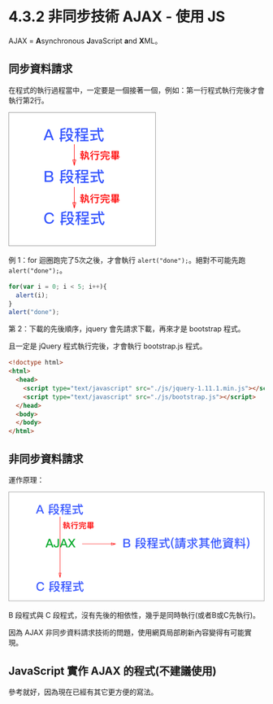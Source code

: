 # 4.3.2 非同步技術 AJAX - 使用 JS

AJAX = **A**synchronous **J**avaScript **a**nd **X**ML。

## 同步資料請求

在程式的執行過程當中，一定要是一個接著一個，例如：第一行程式執行完後才會執行第2行。

![](/assets/同步與ajax非同步_1.png)

例 1：for 迴圈跑完了5次之後，才會執行 `alert("done");`。絕對不可能先跑 `alert("done");`。

```js
for(var i = 0; i < 5; i++){
  alert(i);
}
alert("done");
```

第 2：下載的先後順序，jquery 會先請求下載，再來才是 bootstrap 程式。

且一定是 jQuery 程式執行完後，才會執行 bootstrap.js 程式。

```html
<!doctype html>
<html>
  <head>
    <script type="text/javascript" src="./js/jquery-1.11.1.min.js"></script>
    <script type="text/javascript" src="./js/bootstrap.js"></script>
  </head>
  <body>
  </body>
</html>
```

## 非同步資料請求

運作原理：

![](/assets/ajax_1.png)

B 段程式與 C 段程式，沒有先後的相依性，幾乎是同時執行\(或者B或C先執行\)。

因為 AJAX 非同步資料請求技術的問題，使用網頁局部刷新內容變得有可能實現。

## JavaScript 實作 AJAX 的程式\(不建議使用\)

參考就好，因為現在已經有其它更方便的寫法。




